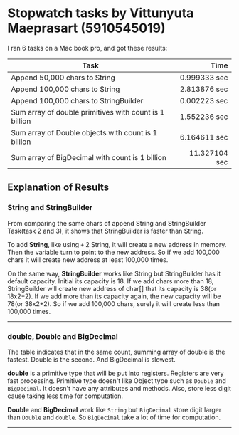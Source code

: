 # Stopwatch tasks by Vittunyuta Maeprasart (5910545019)
I ran 6 tasks on a Mac book pro, and got these results:

Task                                                   | Time
-------------------------------------------------------|-------------: 
Append 50,000 chars to String                          | 0.999333 sec 
Append 100,000 chars to String                         | 2.813876 sec 
Append 100,000 chars to StringBuilder                  | 0.002223 sec
Sum array of double primitives with count is 1 billion | 1.552236 sec
Sum array of Double objects with count is 1 billion    | 6.164611 sec
Sum array of BigDecimal with count is 1 billion        | 11.327104 sec


## Explanation of Results
### String and StringBuilder
From comparing the same chars of append String and StringBuilder Task(task 2 and 3), it shows that StringBuilder is faster than String.

To add **String**, like using `+` 2 String, it will create a new address in memory. Then the variable turn to point to the new address. So if we add 100,000 chars it will create new address at least 100,000 times.

On the same way, **StringBuilder** works like String but StringBuilder has it default capacity. Initial its capacity is 18. If we add chars more than 18, StringBuilder will create new address of char[] that its capacity is 38(or 18x2+2). If we add more than its capacity again, the new capacity will be 78(or 38x2+2). So if we add 100,000 chars, surely it will create less than 100,000 times.
*****
### double, Double and BigDecimal
The table indicates that in the same count, summing array of double is the fastest. Double is the second. And BigDecimal is slowest.

**double** is a primitive type that will be put into registers. Registers are very fast processing. Primitive type doesn't like Object type such as `Double` and `BigDecimal`. It doesn't have any attributes and methods. Also, store less digit cause taking less time for computation.

**Double** and **BigDecimal** work like `String` but `BigDecimal` store digit larger than `Double` and `double`. So `BigDecimal` take a lot of time for computation.
*****
